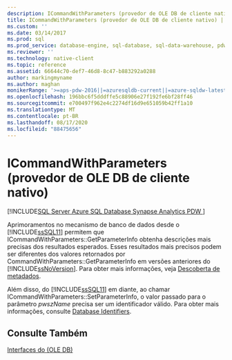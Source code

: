 ```yaml
---
description: ICommandWithParameters (provedor de OLE DB de cliente nativo)
title: ICommandWithParameters (provedor de OLE DB de cliente nativo) | Microsoft Docs
ms.custom: ''
ms.date: 03/14/2017
ms.prod: sql
ms.prod_service: database-engine, sql-database, sql-data-warehouse, pdw
ms.reviewer: ''
ms.technology: native-client
ms.topic: reference
ms.assetid: 66644c70-def7-46d8-8c47-b883292a0288
author: markingmyname
ms.author: maghan
monikerRange: '>=aps-pdw-2016||=azuresqldb-current||=azure-sqldw-latest||>=sql-server-2016||=sqlallproducts-allversions||>=sql-server-linux-2017||=azuresqldb-mi-current'
ms.openlocfilehash: 196bbc6f5dddffe5c88906e27f192fe6bf28ff46
ms.sourcegitcommit: e700497f962e4c2274df16d9e651059b42ff1a10
ms.translationtype: MT
ms.contentlocale: pt-BR
ms.lasthandoff: 08/17/2020
ms.locfileid: "88475656"
---
```

# <a name="icommandwithparameters-native-client-ole-db-provider"></a>ICommandWithParameters (provedor de OLE DB de cliente nativo)
[!INCLUDE[SQL Server Azure SQL Database Synapse Analytics PDW ](../../includes/applies-to-version/sql-asdb-asdbmi-asa-pdw.md)]

  Aprimoramentos no mecanismo de banco de dados desde o [!INCLUDE[ssSQL11](../../includes/sssql11-md.md)] permitem que ICommandWithParameters::GetParameterInfo obtenha descrições mais precisas dos resultados esperados. Esses resultados mais precisos podem ser diferentes dos valores retornados por CommandWithParameters::GetParameterInfo em versões anteriores do [!INCLUDE[ssNoVersion](../../includes/ssnoversion-md.md)]. Para obter mais informações, veja [Descoberta de metadados](../../relational-databases/native-client/features/metadata-discovery.md).  
  
 Além disso, do [!INCLUDE[ssSQL11](../../includes/sssql11-md.md)] em diante, ao chamar ICommandWithParameters::SetParameterInfo, o valor passado para o parâmetro *pwszName* precisa ser um identificador válido. Para obter mais informações, consulte [Database Identifiers](../../relational-databases/databases/database-identifiers.md).  
  
## <a name="see-also"></a>Consulte Também  
 [Interfaces do &#40;OLE DB&#41;](https://msdn.microsoft.com/library/34c33364-8538-45db-ae41-5654481cda93)  
  
  
